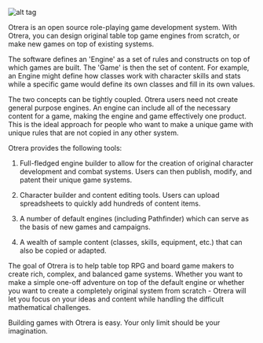 ![alt tag](https://raw.github.com/AgathaTheWitch/Otrera/master/otrera-smaller.jpg)

Otrera is an open source role-playing game development system. 
With Otrera, you can design original table top game engines
from scratch, or make new games on top of existing systems.

The software defines an 'Engine' as a set of rules and constructs
on top of which games are built. The 'Game' is then the set of
content. For example, an Engine might define how classes work
with character skills and stats while a specific game would
define its own classes and fill in its own values.

The two concepts can be tightly coupled. Otrera users need not
create general purpose engines. An engine can include all of
the necessary content for a game, making the engine and game
effectively one product. This is the ideal approach for people
who want to make a unique game with unique rules that are not
copied in any other system.

Otrera provides the following tools:

1. Full-fledged engine builder to allow for the creation of
original character development and combat systems. Users can
then publish, modify, and patent their unique game systems.

2. Character builder and content editing tools. Users can
upload spreadsheets to quickly add hundreds of content items.

3. A number of default engines (including Pathfinder) which can
serve as the basis of new games and campaigns.

4. A wealth of sample content (classes, skills, equipment, etc.) 
that can also be copied or adapted.

The goal of Otrera is to help table top RPG and board game makers
to create rich, complex, and balanced game systems. Whether you
want to make a simple one-off adventure on top of the default
engine or whether you want to create a completely original
system from scratch - Otrera will let you focus on your ideas and
content while handling the difficult mathematical challenges.

Building games with Otrera is easy. Your only limit should be
your imagination.
